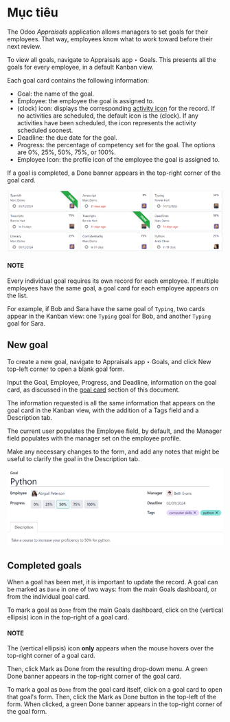 # Mục tiêu

The Odoo *Appraisals* application allows managers to set goals for their employees. That way,
employees know what to work toward before their next review.

To view all goals, navigate to Appraisals app ‣ Goals. This presents all the
goals for every employee, in a default Kanban view.

<a id="appraisals-goal-card"></a>

Each goal card contains the following information:

- Goal: the name of the goal.
- Employee: the employee the goal is assigned to.
- <i class="fa fa-clock-o"></i> (clock) icon: displays the corresponding [activity icon](../../essentials/activities.md) for the record. If no activities are scheduled, the default icon is
  the <i class="fa fa-clock-o"></i> (clock). If any activities have been scheduled, the icon
  represents the activity scheduled soonest.
- Deadline: the due date for the goal.
- Progress: the percentage of competency set for the goal. The options are
  0%, 25%, 50%, 75%, or 100%.
- Employee Icon: the profile icon of the employee the goal is assigned to.

If a goal is completed, a Done banner appears in the top-right corner of the goal card.

![The goals Kanban view, with nine goal cards.](goals/goals.png)

#### NOTE
Every individual goal requires its own record for each employee. If multiple employees have the
same goal, a goal card for each employee appears on the list.

For example, if Bob and Sara have the same goal of `Typing`, two cards appear in the Kanban view:
one `Typing` goal for Bob, and another `Typing` goal for Sara.

## New goal

To create a new goal, navigate to Appraisals app ‣ Goals, and click
New top-left corner to open a blank goal form.

Input the Goal, Employee, Progress, and Deadline,
information on the goal card, as discussed in the [goal card](#appraisals-goal-card) section of
this document.

The information requested is all the same information that appears on the goal card in the Kanban
view, with the addition of a Tags field and a Description tab.

The current user populates the Employee field, by default, and the Manager
field populates with the manager set on the employee profile.

Make any necessary changes to the form, and add any notes that might be useful to clarify the goal
in the Description tab.

![A goal form filled out for a Python skill, set to 50% proficiency.](goals/new-goal.png)

## Completed goals

When a goal has been met, it is important to update the record. A goal can be marked as `Done` in
one of two ways: from the main Goals dashboard, or from the individual goal card.

To mark a goal as `Done` from the main Goals dashboard, click on the
<i class="fa fa-ellipsis-v"></i> (vertical ellipsis) icon in the top-right of a goal card.

#### NOTE
The <i class="fa fa-ellipsis-v"></i> (vertical ellipsis) icon **only** appears when the mouse
hovers over the top-right corner of a goal card.

Then, click Mark as Done from the resulting drop-down menu. A green Done
banner appears in the top-right corner of the goal card.

To mark a goal as `Done` from the goal card itself, click on a goal card to open that goal's form.
Then, click the Mark as Done button in the top-left of the form. When clicked, a green
Done banner appears in the top-right corner of the goal form.
